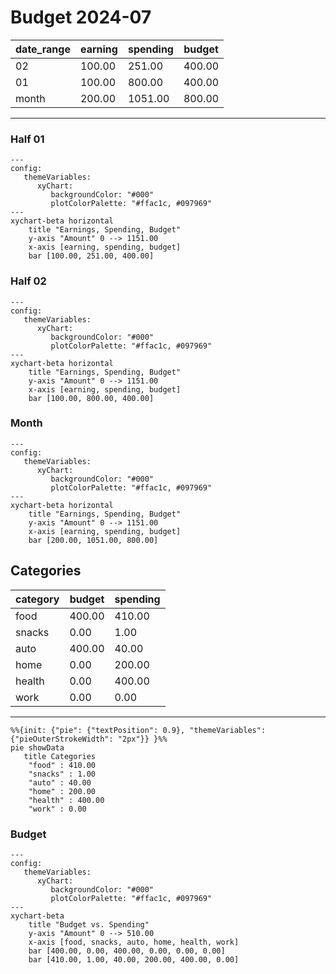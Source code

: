 # Budget 2024-07

| date_range | earning | spending | budget |
|------------|---------|----------|--------|
| 02         | 100.00  | 251.00   | 400.00 |
| 01         | 100.00  | 800.00   | 400.00 |
| month      | 200.00  | 1051.00  | 800.00 |
---

 ### Half 01

```mermaid
--- 
config: 
   themeVariables:
      xyChart: 
         backgroundColor: "#000"
         plotColorPalette: "#ffac1c, #097969"
---
xychart-beta horizontal
    title "Earnings, Spending, Budget"
    y-axis "Amount" 0 --> 1151.00
    x-axis [earning, spending, budget]
    bar [100.00, 251.00, 400.00]
```

### Half 02

```mermaid
--- 
config: 
   themeVariables:
      xyChart: 
         backgroundColor: "#000"
         plotColorPalette: "#ffac1c, #097969"
---
xychart-beta horizontal
    title "Earnings, Spending, Budget"
    y-axis "Amount" 0 --> 1151.00
    x-axis [earning, spending, budget]
    bar [100.00, 800.00, 400.00]
```

### Month

```mermaid
--- 
config: 
   themeVariables:
      xyChart: 
         backgroundColor: "#000"
         plotColorPalette: "#ffac1c, #097969"
---
xychart-beta horizontal 
    title "Earnings, Spending, Budget"
    y-axis "Amount" 0 --> 1151.00
    x-axis [earning, spending, budget]
    bar [200.00, 1051.00, 800.00]
```

## Categories

| category | budget | spending |
|----------|--------|----------|
| food     | 400.00 | 410.00   |
| snacks   | 0.00   | 1.00     |
| auto     | 400.00 | 40.00    |
| home     | 0.00   | 200.00   |
| health   | 0.00   | 400.00   |
| work     | 0.00   | 0.00     |
---

```mermaid
%%{init: {"pie": {"textPosition": 0.9}, "themeVariables": {"pieOuterStrokeWidth": "2px"}} }%%
pie showData
   title Categories
	"food" : 410.00
	"snacks" : 1.00
	"auto" : 40.00
	"home" : 200.00
	"health" : 400.00
	"work" : 0.00
```

### Budget

```mermaid
--- 
config: 
   themeVariables:
      xyChart: 
         backgroundColor: "#000"
         plotColorPalette: "#ffac1c, #097969"
---
xychart-beta
    title "Budget vs. Spending"
    y-axis "Amount" 0 --> 510.00
    x-axis [food, snacks, auto, home, health, work]
    bar [400.00, 0.00, 400.00, 0.00, 0.00, 0.00]
    bar [410.00, 1.00, 40.00, 200.00, 400.00, 0.00]
```

